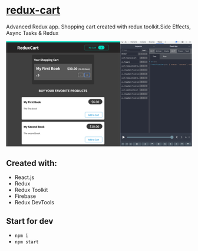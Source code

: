 # [redux-cart](https://adv-redux-cart.netlify.app/)
Advanced Redux app. Shopping cart created with redux toolkit.Side Effects, Async Tasks & Redux

![Demo](https://github.com/KrystynaMil/redux-cart/blob/main/public/screen.png)

## Created with:
- React.js
- Redux
- Redux Toolkit 
- Firebase 
- Redux DevTools

## Start for dev
- `npm i`
- `npm start`
